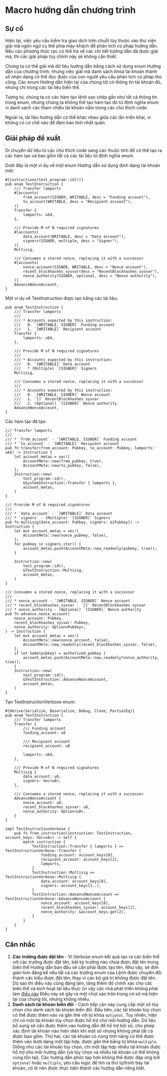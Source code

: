 # Macro hướng dẫn chương trình

## Sự cố

Hiện tại, việc yêu cầu kiểm tra giao dịch trên chuỗi tùy thuộc vào thư viện giải mã ngôn ngữ cụ thể phía máy-khách để phân tích cú pháp hướng dẫn.  Nếu các phương thức rpc có thể trả về các chi tiết hướng dẫn đã được giải mã, thì các giải pháp tùy chỉnh này sẽ không cần thiết.

Chúng ta có thể giải mã dữ liệu hướng dẫn bằng cách sử dụng enum Hướng dẫn của chương trình, nhưng việc giải mã danh sách khóa tài khoản thành số nhận dạng có thể đọc được của con người yêu cầu phân tích cú pháp thủ công. Các enum Hướng dẫn hiện tại của chúng tôi có thông tin tài khoản đó, nhưng chỉ trong các tài liệu biến thể.

Tương tự, chúng ta có các hàm tạo lệnh sao chép gần như tất cả thông tin trong enum, nhưng chúng ta không thể tạo hàm tạo đó từ định nghĩa enum vì danh sách các tham chiếu tài khoản nằm trong các chú thích code.

Ngoài ra, tài liệu hướng dẫn có thể khác nhau giữa các lần triển khai, vì không có cơ chế nào để đảm bảo tính nhất quán.

## Giải pháp đề xuất

Di chuyển dữ liệu từ các chú thích code sang các thuộc tính để có thể tạo ra các hàm tạo và bao gồm tất cả các tài liệu từ định nghĩa enum.

Dưới đây là một ví dụ về một enum Hướng dẫn sử dụng định dạng tài khoản mới:

```rust,ignore
#[instructions(test_program::id())]
pub enum TestInstruction {
    /// Transfer lamports
    #[accounts(
        from_account(SIGNER, WRITABLE, desc = "Funding account"),
        to_account(WRITABLE, desc = "Recipient account"),
    )]
    Transfer {
        lamports: u64,
    },

    /// Provide M of N required signatures
    #[accounts(
        data_account(WRITABLE, desc = "Data account"),
        signers(SIGNER, multiple, desc = "Signer"),
    )]
    Multisig,

    /// Consumes a stored nonce, replacing it with a successor
    #[accounts(
        nonce_account(SIGNER, WRITABLE, desc = "Nonce account"),
        recent_blockhashes_sysvar(desc = "RecentBlockhashes sysvar"),
        nonce_authority(SIGNER, optional, desc = "Nonce authority"),
    )]
    AdvanceNonceAccount,
}
```

Một ví dụ về TestInstruction được tạo bằng các tài liệu:
```rust,ignore
pub enum TestInstruction {
    /// Transfer lamports
    ///
    /// * Accounts expected by this instruction:
    ///   0. `[WRITABLE, SIGNER]` Funding account
    ///   1. `[WRITABLE]` Recipient account
    Transfer {
        lamports: u64,
    },

    /// Provide M of N required signatures
    ///
    /// * Accounts expected by this instruction:
    ///   0. `[WRITABLE]` Data account
    ///   * (Multiple) `[SIGNER]` Signers
    Multisig,

    /// Consumes a stored nonce, replacing it with a successor
    ///
    /// * Accounts expected by this instruction:
    ///   0. `[WRITABLE, SIGNER]` Nonce account
    ///   1. `[]` RecentBlockhashes sysvar
    ///   2. (Optional) `[SIGNER]` Nonce authority
    AdvanceNonceAccount,
}
```

Các hàm tạo đã tạo:
```rust,ignore
/// Transfer lamports
///
/// * `from_account` - `[WRITABLE, SIGNER]` Funding account
/// * `to_account` - `[WRITABLE]` Recipient account
pub fn transfer(from_account: Pubkey, to_account: Pubkey, lamports: u64) -> Instruction {
    let account_metas = vec![
        AccountMeta::new(from_pubkey, true),
        AccountMeta::new(to_pubkey, false),
    ];
    Instruction::new(
        test_program::id(),
        &SystemInstruction::Transfer { lamports },
        account_metas,
    )
}

/// Provide M of N required signatures
///
/// * `data_account` - `[WRITABLE]` Data account
/// * `signers` - (Multiple) `[SIGNER]` Signers
pub fn multisig(data_account: Pubkey, signers: &[Pubkey]) -> Instruction {
    let mut account_metas = vec![
        AccountMeta::new(nonce_pubkey, false),
    ];
    for pubkey in signers.iter() {
        account_metas.push(AccountMeta::new_readonly(pubkey, true));
    }

    Instruction::new(
        test_program::id(),
        &TestInstruction::Multisig,
        account_metas,
    )
}

/// Consumes a stored nonce, replacing it with a successor
///
/// * nonce_account - `[WRITABLE, SIGNER]` Nonce account
/// * recent_blockhashes_sysvar - `[]` RecentBlockhashes sysvar
/// * nonce_authority - (Optional) `[SIGNER]` Nonce authority
pub fn advance_nonce_account(
    nonce_account: Pubkey,
    recent_blockhashes_sysvar: Pubkey,
    nonce_authority: Option<Pubkey>,
) -> Instruction {
    let mut account_metas = vec![
        AccountMeta::new(nonce_account, false),
        AccountMeta::new_readonly(recent_blockhashes_sysvar, false),
    ];
    if let Some(pubkey) = authorized_pubkey {
        account_metas.push(AccountMeta::new_readonly*nonce_authority, true));
    }
    Instruction::new(
        test_program::id(),
        &TestInstruction::AdvanceNonceAccount,
        account_metas,
    )
}

```

Tạo TestInstructionVerbose enum:

```rust,ignore
#[derive(Serialize, Deserialize, Debug, Clone, PartialEq)]
pub enum TestInstruction {
    /// Transfer lamports
    Transfer {
        /// Funding account
        funding_account: u8

        /// Recipient account
        recipient_account: u8

        lamports: u64,
    },

    /// Provide M of N required signatures
    Multisig {
        data_account: u8,
        signers: Vec<u8>,
    },

    /// Consumes a stored nonce, replacing it with a successor
    AdvanceNonceAccount {
        nonce_account: u8,
        recent_blockhashes_sysvar: u8,
        nonce_authority: Option<u8>,
    }
}

impl TestInstructionVerbose {
    pub fn from_instruction(instruction: TestInstruction, account_keys: Vec<u8>) -> Self {
        match instruction {
            TestInstruction::Transfer { lamports } => TestInstructionVerbose::Transfer {
                funding_account: account_keys[0],
                recipient_account: account_keys[1],
                lamports,
            }
            TestInstruction::Multisig => TestInstructionVerbose::Multisig {
                data_account: account_keys[0],
                signers: account_keys[1..],
            }
            TestInstruction::AdvanceNonceAccount => TestInstructionVerbose::AdvanceNonceAccount {
                nonce_account: account_keys[0],
                recent_blockhashes_sysvar: account_keys[1],
                nonce_authority: &account_keys.get(2),
            }
        }
    }
}

```

## Cân nhắc

1. **Các trường được đặt tên** - Vì Verbose enum kết quả tạo ra các biến thể với các trường được đặt tên, bất kỳ trường nào chưa được đặt tên trong biến thể Hướng dẫn ban đầu sẽ cần phải được tạo tên. Như vậy, sẽ đơn giản hơn đáng kể nếu tất cả các trường enum của Lệnh được chuyển đổi thành các kiểu được đặt tên, thay vì các bộ giá trị không được đặt tên. Dù sao thì điều này cũng đáng làm, tăng thêm độ chính xác cho các biến thể và kích hoạt tài liệu thực (vì vậy các nhà phát triển không phải làm [điều này](https://github.com/solana-labs/solana/blob/3aab13a1679ba2b7846d9ba39b04a52f2017d3e0/sdk/src/system_instruction.rs#L140) Điều này sẽ gây ra một chút xáo trộn trong cơ sở mã hiện tại của chúng tôi, nhưng không nhiều.
2. **Danh sách tài khoản biến đổi** - Cách tiếp cận này cung cấp một số tùy chọn cho danh sách tài khoản biến đổi. Đầu tiên, các tài khoản tùy chọn có thể được thêm vào và gắn thẻ với từ khóa `optional`. Tuy nhiên, hiện chỉ có một tài khoản tùy chọn được hỗ trợ cho mỗi hướng dẫn. Dữ liệu bổ sung sẽ cần được thêm vào hướng dẫn để hỗ trợ bội số, cho phép xác định tài khoản nào hiện diện khi một số nhưng không phải tất cả được bao gồm. Thứ hai, các tài khoản có cùng tính năng có thể được thêm vào dưới dạng một tập hợp, được gắn thẻ bằng từ khóa `multiple`. Giống như các tài khoản tùy chọn, chỉ một tập hợp nhiều tài khoản được hỗ trợ cho mỗi hướng dẫn (và tùy chọn và nhiều tài khoản có thể không cùng tồn tại). Các hướng dẫn phức tạp hơn không thể được đáp ứng bởi `optional` hoặc `multiple`, yêu cầu logic để tìm ra thứ tự/trình bày tài khoản, có lẽ nên được thực hiện thành các hướng dẫn riêng biệt.
